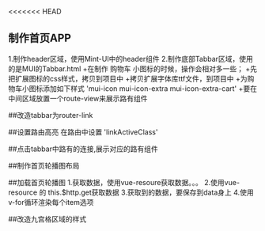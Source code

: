 <<<<<<< HEAD
## 制作首页APP
1.制作header区域，使用Mint-UI中的header组件
2.制作底部Tabbar区域，使用的是MUI的Tabbar.html
    +在制作 购物车 小图标的时候，操作会相对多一些；
    +先把扩展图标的css样式，拷贝到项目中
    +拷贝扩展字体库ttf文件，到项目中
    +为购物车小图标添加如下样式 'mui-icon mui-icon-extra mui-icon-extra-cart'
    +要在中间区域放置一个route-view来展示路有组件

##改造tabbar为router-link

##设置路由高亮 在路由中设置  'linkActiveClass'

##点击tabbar中路有的连接,展示对应的路有组件

##制作首页轮播图布局

##加载首页轮播图
1.获取数据，使用vue-resoure获取数据。。。
2.使用vue-resource 的 this.$http.get获取数据
3.获取到的数据，要保存到data身上
4.使用v-for循环渲染每个item选项

##改造九宫格区域的样式